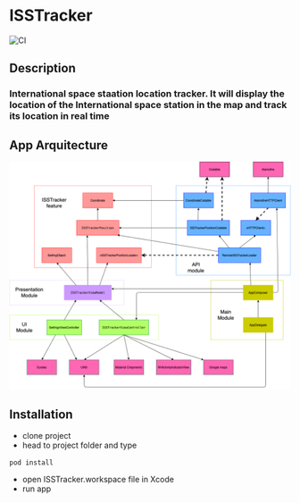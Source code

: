 # ISSTracker

![CI](https://github.com/damcho/ISSTracker/workflows/CI/badge.svg?branch=master)

## Description

### International space staation location tracker. It will display the location of the International space station in the map and track its location in real time

## App Arquitecture
![Clean arquitecture](/ISS-tracker-Clean-arq.png)


## Installation
- clone project
- head to project folder and type
```
pod install
```
- open ISSTracker.workspace file in Xcode
- run app
